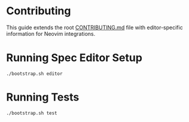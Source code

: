 
# Contributing

This guide extends the root [CONTRIBUTING.md](/CONTRIBUTING.md) file with editor-specific information for Neovim integrations.

# Running Spec Editor Setup

```
./bootstrap.sh editor
```

# Running Tests

```
./bootstrap.sh test
```
